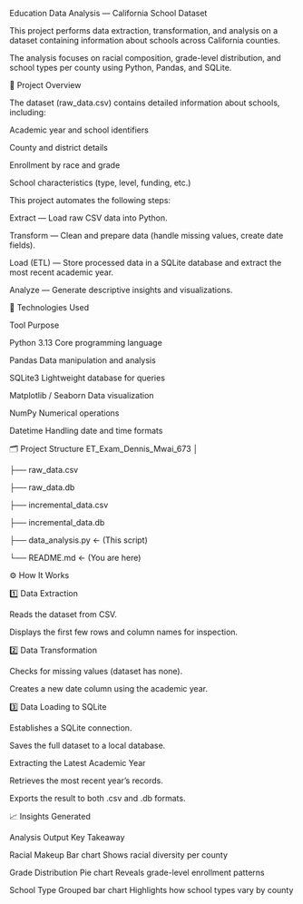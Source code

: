 Education Data Analysis — California School Dataset

This project performs data extraction, transformation, and analysis on a dataset containing information about schools across California counties.

The analysis focuses on racial composition, grade-level distribution, and school types per county using Python, Pandas, and SQLite.


🧠 Project Overview

The dataset (raw_data.csv) contains detailed information about schools, including:

Academic year and school identifiers

County and district details

Enrollment by race and grade

School characteristics (type, level, funding, etc.)

This project automates the following steps:

Extract — Load raw CSV data into Python.

Transform — Clean and prepare data (handle missing values, create date fields).

Load (ETL) — Store processed data in a SQLite database and extract the most recent academic year.

Analyze — Generate descriptive insights and visualizations.


🧩 Technologies Used

Tool	Purpose

Python 3.13	Core programming language

Pandas	Data manipulation and analysis

SQLite3	Lightweight database for queries

Matplotlib / Seaborn	Data visualization

NumPy	Numerical operations

Datetime	Handling date and time formats

🗂️ Project Structure
ET_Exam_Dennis_Mwai_673
│

├── raw_data.csv

├── raw_data.db

├── incremental_data.csv

├── incremental_data.db

├── data_analysis.py      ← (This script)

└── README.md             ← (You are here)

⚙️ How It Works

1️⃣ Data Extraction

Reads the dataset from CSV.

Displays the first few rows and column names for inspection.

2️⃣ Data Transformation

Checks for missing values (dataset has none).

Creates a new date column using the academic year.

3️⃣ Data Loading to SQLite

Establishes a SQLite connection.

Saves the full dataset to a local database.

Extracting the Latest Academic Year

Retrieves the most recent year’s records.

Exports the result to both .csv and .db formats.

📈 Insights Generated

Analysis	Output	Key Takeaway

Racial Makeup	Bar chart	Shows racial diversity per county

Grade Distribution	Pie chart	Reveals grade-level enrollment patterns

School Type	Grouped bar chart	Highlights how school types vary by county
